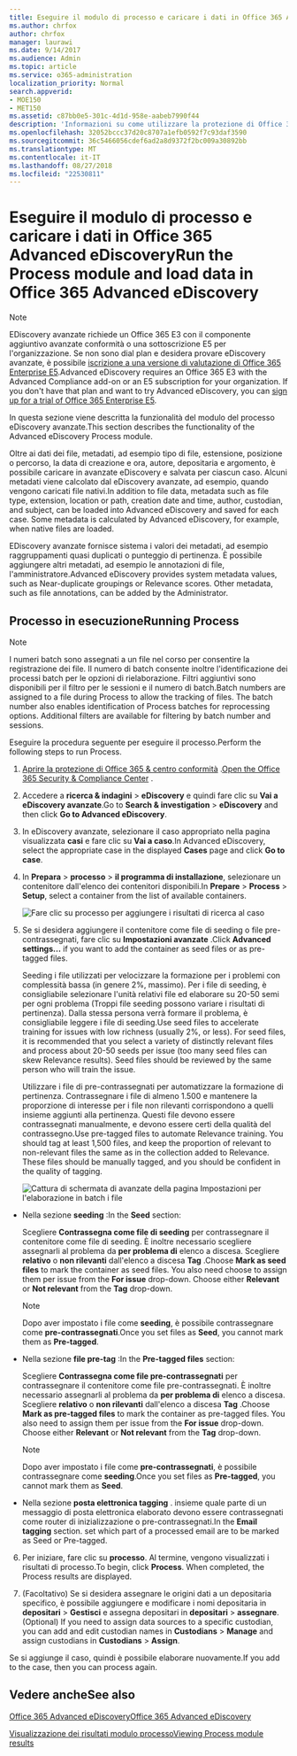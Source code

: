 ```yaml
---
title: Eseguire il modulo di processo e caricare i dati in Office 365 Advanced eDiscovery
ms.author: chrfox
author: chrfox
manager: laurawi
ms.date: 9/14/2017
ms.audience: Admin
ms.topic: article
ms.service: o365-administration
localization_priority: Normal
search.appverid:
- MOE150
- MET150
ms.assetid: c87bb0e5-301c-4d1d-958e-aabeb7990f44
description: 'Informazioni su come utilizzare la protezione di Office 365 &amp; centro conformità per accedere a Office 365 avanzate eDiscovery ed eseguire il modulo di processo per un caso.  '
ms.openlocfilehash: 32052bccc37d20c8707a1efb0592f7c93daf3590
ms.sourcegitcommit: 36c5466056cdef6ad2a8d9372f2bc009a30892bb
ms.translationtype: MT
ms.contentlocale: it-IT
ms.lasthandoff: 08/27/2018
ms.locfileid: "22530811"
---
```

# <a name="run-the-process-module-and-load-data-in-office-365-advanced-ediscovery"></a><span data-ttu-id="48f21-103">Eseguire il modulo di processo e caricare i dati in Office 365 Advanced eDiscovery</span><span class="sxs-lookup"><span data-stu-id="48f21-103">Run the Process module and load data in Office 365 Advanced eDiscovery</span></span>

> [!NOTE]
> <span data-ttu-id="48f21-p101">EDiscovery avanzate richiede un Office 365 E3 con il componente aggiuntivo avanzate conformità o una sottoscrizione E5 per l'organizzazione. Se non sono dial plan e desidera provare eDiscovery avanzate, è possibile [iscrizione a una versione di valutazione di Office 365 Enterprise E5](https://go.microsoft.com/fwlink/p/?LinkID=698279).</span><span class="sxs-lookup"><span data-stu-id="48f21-p101">Advanced eDiscovery requires an Office 365 E3 with the Advanced Compliance add-on or an E5 subscription for your organization. If you don't have that plan and want to try Advanced eDiscovery, you can [sign up for a trial of Office 365 Enterprise E5](https://go.microsoft.com/fwlink/p/?LinkID=698279).</span></span> 
  
<span data-ttu-id="48f21-106">In questa sezione viene descritta la funzionalità del modulo del processo eDiscovery avanzate.</span><span class="sxs-lookup"><span data-stu-id="48f21-106">This section describes the functionality of the Advanced eDiscovery Process module.</span></span> 
  
<span data-ttu-id="48f21-p102">Oltre ai dati dei file, metadati, ad esempio tipo di file, estensione, posizione o percorso, la data di creazione e ora, autore, depositaria e argomento, è possibile caricare in avanzate eDiscovery e salvata per ciascun caso. Alcuni metadati viene calcolato dal eDiscovery avanzate, ad esempio, quando vengono caricati file nativi.</span><span class="sxs-lookup"><span data-stu-id="48f21-p102">In addition to file data, metadata such as file type, extension, location or path, creation date and time, author, custodian, and subject, can be loaded into Advanced eDiscovery and saved for each case. Some metadata is calculated by Advanced eDiscovery, for example, when native files are loaded.</span></span> 
  
<span data-ttu-id="48f21-p103">EDiscovery avanzate fornisce sistema i valori dei metadati, ad esempio raggruppamenti quasi duplicati o punteggio di pertinenza. È possibile aggiungere altri metadati, ad esempio le annotazioni di file, l'amministratore.</span><span class="sxs-lookup"><span data-stu-id="48f21-p103">Advanced eDiscovery provides system metadata values, such as Near-duplicate groupings or Relevance scores. Other metadata, such as file annotations, can be added by the Administrator.</span></span> 
  
## <a name="running-process"></a><span data-ttu-id="48f21-111">Processo in esecuzione</span><span class="sxs-lookup"><span data-stu-id="48f21-111">Running Process</span></span>

> [!NOTE]
> <span data-ttu-id="48f21-p104">I numeri batch sono assegnati a un file nel corso per consentire la registrazione dei file. Il numero di batch consente inoltre l'identificazione dei processi batch per le opzioni di rielaborazione. Filtri aggiuntivi sono disponibili per il filtro per le sessioni e il numero di batch.</span><span class="sxs-lookup"><span data-stu-id="48f21-p104">Batch numbers are assigned to a file during Process to allow the tracking of files. The batch number also enables identification of Process batches for reprocessing options. Additional filters are available for filtering by batch number and sessions.</span></span> 
  
<span data-ttu-id="48f21-115">Eseguire la procedura seguente per eseguire il processo.</span><span class="sxs-lookup"><span data-stu-id="48f21-115">Perform the following steps to run Process.</span></span>
  
1. <span data-ttu-id="48f21-116">[Aprire la protezione di Office 365 &amp; centro conformità](go-to-the-securitycompliance-center.md) .</span><span class="sxs-lookup"><span data-stu-id="48f21-116">[Open the Office 365 Security &amp; Compliance Center](go-to-the-securitycompliance-center.md) .</span></span> 
    
2. <span data-ttu-id="48f21-117">Accedere a **ricerca &amp; indagini** \> **eDiscovery** e quindi fare clic su **Vai a eDiscovery avanzate**.</span><span class="sxs-lookup"><span data-stu-id="48f21-117">Go to **Search &amp; investigation** \> **eDiscovery** and then click **Go to Advanced eDiscovery**.</span></span>
    
3. <span data-ttu-id="48f21-118">In eDiscovery avanzate, selezionare il caso appropriato nella pagina visualizzata **casi** e fare clic su **Vai a caso**.</span><span class="sxs-lookup"><span data-stu-id="48f21-118">In Advanced eDiscovery, select the appropriate case in the displayed **Cases** page and click **Go to case**.</span></span>
    
4. <span data-ttu-id="48f21-119">In **Prepara** \> **processo** \> **il programma di installazione**, selezionare un contenitore dall'elenco dei contenitori disponibili.</span><span class="sxs-lookup"><span data-stu-id="48f21-119">In **Prepare** \> **Process** \> **Setup**, select a container from the list of available containers.</span></span>
    
    ![Fare clic su processo per aggiungere i risultati di ricerca al caso](media/50bdc55c-d378-4881-b302-31ef785fa359.png)
  
5. <span data-ttu-id="48f21-121">Se si desidera aggiungere il contenitore come file di seeding o file pre-contrassegnati, fare clic su **Impostazioni avanzate** .</span><span class="sxs-lookup"><span data-stu-id="48f21-121">Click **Advanced settings...** if you want to add the container as seed files or as pre-tagged files.</span></span> 
    
    <span data-ttu-id="48f21-p105">Seeding i file utilizzati per velocizzare la formazione per i problemi con complessità bassa (in genere 2%, massimo). Per i file di seeding, è consigliabile selezionare l'unità relativi file ed elaborare su 20-50 semi per ogni problema (Troppi file seeding possono variare i risultati di pertinenza). Dalla stessa persona verrà formare il problema, è consigliabile leggere i file di seeding.</span><span class="sxs-lookup"><span data-stu-id="48f21-p105">Use seed files to accelerate training for issues with low richness (usually 2%, or less). For seed files, it is recommended that you select a variety of distinctly relevant files and process about 20-50 seeds per issue (too many seed files can skew Relevance results). Seed files should be reviewed by the same person who will train the issue.</span></span>
    
    <span data-ttu-id="48f21-p106">Utilizzare i file di pre-contrassegnati per automatizzare la formazione di pertinenza. Contrassegnare i file di almeno 1.500 e mantenere la proporzione di interesse per i file non rilevanti corrispondono a quelli insieme aggiunti alla pertinenza. Questi file devono essere contrassegnati manualmente, e devono essere certi della qualità del contrassegno.</span><span class="sxs-lookup"><span data-stu-id="48f21-p106">Use pre-tagged files to automate Relevance training. You should tag at least 1,500 files, and keep the proportion of relevant to non-relevant files the same as in the collection added to Relevance. These files should be manually tagged, and you should be confident in the quality of tagging.</span></span>
    
    ![Cattura di schermata di avanzate della pagina Impostazioni per l'elaborazione in batch i file](media/3c25cb78-4484-41e5-bd34-3753c7ab6cf2.jpg)
  
  - <span data-ttu-id="48f21-129">Nella sezione **seeding** :</span><span class="sxs-lookup"><span data-stu-id="48f21-129">In the **Seed** section:</span></span> 
    
    <span data-ttu-id="48f21-p107">Scegliere **Contrassegna come file di seeding** per contrassegnare il contenitore come file di seeding. È inoltre necessario scegliere assegnarli al problema da **per problema di** elenco a discesa. Scegliere **relativo** o **non rilevanti** dall'elenco a discesa **Tag** .</span><span class="sxs-lookup"><span data-stu-id="48f21-p107">Choose **Mark as seed files** to mark the container as seed files. You also need choose to assign them per issue from the **For issue** drop-down. Choose either **Relevant** or **Not relevant** from the **Tag** drop-down.</span></span> 
    
    > [!NOTE]
    > <span data-ttu-id="48f21-133">Dopo aver impostato i file come **seeding**, è possibile contrassegnare come **pre-contrassegnati**.</span><span class="sxs-lookup"><span data-stu-id="48f21-133">Once you set files as **Seed**, you cannot mark them as **Pre-tagged**.</span></span> 
  
  - <span data-ttu-id="48f21-134">Nella sezione **file pre-tag** :</span><span class="sxs-lookup"><span data-stu-id="48f21-134">In the **Pre-tagged files** section:</span></span> 
    
    <span data-ttu-id="48f21-p108">Scegliere **Contrassegna come file pre-contrassegnati** per contrassegnare il contenitore come file pre-contrassegnati. È inoltre necessario assegnarli al problema da **per problema di** elenco a discesa. Scegliere **relativo** o **non rilevanti** dall'elenco a discesa **Tag** .</span><span class="sxs-lookup"><span data-stu-id="48f21-p108">Choose **Mark as pre-tagged files** to mark the container as pre-tagged files. You also need to assign them per issue from the **For issue** drop-down. Choose either **Relevant** or **Not relevant** from the **Tag** drop-down.</span></span> 
    
    > [!NOTE]
    > <span data-ttu-id="48f21-138">Dopo aver impostato i file come **pre-contrassegnati**, è possibile contrassegnare come **seeding**.</span><span class="sxs-lookup"><span data-stu-id="48f21-138">Once you set files as **Pre-tagged**, you cannot mark them as **Seed**.</span></span> 
  
  - <span data-ttu-id="48f21-p109">Nella sezione **posta elettronica tagging** . insieme quale parte di un messaggio di posta elettronica elaborato devono essere contrassegnati come router di inizializzazione o pre-contrassegnati.</span><span class="sxs-lookup"><span data-stu-id="48f21-p109">In the **Email tagging** section. set which part of a processed email are to be marked as Seed or Pre-tagged.</span></span> 
    
6. <span data-ttu-id="48f21-p110">Per iniziare, fare clic su **processo**. Al termine, vengono visualizzati i risultati di processo.</span><span class="sxs-lookup"><span data-stu-id="48f21-p110">To begin, click **Process**. When completed, the Process results are displayed.</span></span>
    
7. <span data-ttu-id="48f21-143">(Facoltativo) Se si desidera assegnare le origini dati a un depositaria specifico, è possibile aggiungere e modificare i nomi depositaria in **depositari** \> **Gestisci** e assegna depositari in **depositari** \> **assegnare**.</span><span class="sxs-lookup"><span data-stu-id="48f21-143">(Optional) If you need to assign data sources to a specific custodian, you can add and edit custodian names in **Custodians** \> **Manage** and assign custodians in **Custodians** \> **Assign**.</span></span> 
    
<span data-ttu-id="48f21-144">Se si aggiunge il caso, quindi è possibile elaborare nuovamente.</span><span class="sxs-lookup"><span data-stu-id="48f21-144">If you add to the case, then you can process again.</span></span>
  
## <a name="see-also"></a><span data-ttu-id="48f21-145">Vedere anche</span><span class="sxs-lookup"><span data-stu-id="48f21-145">See also</span></span>

[<span data-ttu-id="48f21-146">Office 365 Advanced eDiscovery</span><span class="sxs-lookup"><span data-stu-id="48f21-146">Office 365 Advanced eDiscovery</span></span>](office-365-advanced-ediscovery.md)
  
[<span data-ttu-id="48f21-147">Visualizzazione dei risultati modulo processo</span><span class="sxs-lookup"><span data-stu-id="48f21-147">Viewing Process module results</span></span>](view-process-module-results-in-advanced-ediscovery.md)

